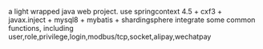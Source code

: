 a light wrapped java web project.
use springcontext 4.5 + cxf3 + javax.inject + mysql8 + mybatis + shardingsphere
integrate some common functions, including user,role,privilege,login,modbus/tcp,socket,alipay,wechatpay
